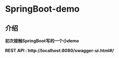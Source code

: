 # SpringBoot-demo

## 介绍
**初次接触SpringBoot写的一个小demo**

**REST API : http://localhost:8080/swagger-ui.html#/**



